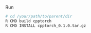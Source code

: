 Run

```bash
# cd /your/path/to/parent/dir
R CMD build cpptorch 
R CMD INSTALL cpptorch_0.1.0.tar.gz 
```
